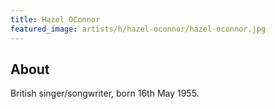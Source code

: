 ```yaml
---
title: Hazel OConnor
featured_image: artists/h/hazel-oconnor/hazel-oconnor.jpg
---
```

## About

British singer/songwriter, born 16th May 1955.

